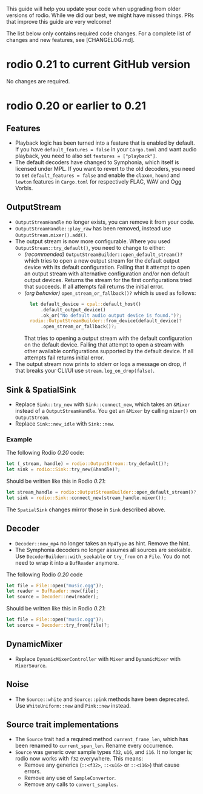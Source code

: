 This guide will help you update your code when upgrading from older versions of
rodio. While we did our best, we might have missed things. PRs that improve this
guide are very welcome!

The list below only contains required code changes. For a complete list of
changes and new features, see [CHANGELOG.md].

# rodio 0.21 to current GitHub version

No changes are required.

# rodio 0.20 or earlier to 0.21

## Features
- Playback logic has been turned into a feature that is enabled by default.
  If you have `default_features = false` in your `Cargo.toml` and want audio
  playback, you need to also set `features = ["playback"]`.
- The default decoders have changed to Symphonia, which itself is licensed
  under MPL. If you want to revert to the old decoders, you need to set
  `default_features = false` and enable the `claxon`, `hound` and `lewton`
  features in `Cargo.toml` for respectively FLAC, WAV and Ogg Vorbis.

## OutputStream
- `OutputStreamHandle` no longer exists, you can remove it from your code.
- `OutputStreamHandle::play_raw` has been removed, instead use `OutputStream.mixer().add()`.
- The output stream is now more configurable. Where you used
  `OutputStream::try_default()`, you need to change to either:
    - *(recommended)* `OutputStreamBuilder::open_default_stream()?` which tries
      to open a new output stream for the default output device with its default
      configuration. Failing that it attempt to open an output stream with
      alternative configuration and/or non default output devices. Returns the
      stream for the first configurations tried that succeeds. If all attempts
      fail returns the initial error.
    - *(org behavior)* `open_stream_or_fallback()?` which is used as follows:
      ```rust
        let default_device = cpal::default_host()
            .default_output_device()
            .ok_or("No default audio output device is found.")?;
        rodio::OutputStreamBuilder::from_device(default_device)?
            .open_stream_or_fallback()?;
      ```
      That tries to opening a output stream with the default configuration on
      the default device. Failing that attempt to open a stream with other
      available configurations supported by the default device. If all attempts
      fail returns initial error.
- The output stream now prints to stderr or logs a message on drop, if that breaks your
  CLI/UI use `stream.log_on_drop(false)`.

## Sink & SpatialSink
- Replace `Sink::try_new` with `Sink::connect_new`, which takes an `&Mixer`
  instead of a `OutputStreamHandle`. You get an `&Mixer` by calling `mixer()` on
  `OutputStream`.
- Replace `Sink::new_idle` with `Sink::new`.

### Example
The following Rodio *0.20* code:
```rust
let (_stream, handle) = rodio::OutputStream::try_default()?;
let sink = rodio::Sink::try_new(&handle)?;
```
Should be written like this in Rodio *0.21*:
```rust
let stream_handle = rodio::OutputStreamBuilder::open_default_stream()?;
let sink = rodio::Sink::connect_new(stream_handle.mixer());
```

The `SpatialSink` changes mirror those in `Sink` described above.

## Decoder
- `Decoder::new_mp4` no longer takes an `Mp4Type` as hint. Remove the hint.
- The Symphonia decoders no longer assumes all sources are seekable. Use
  `DecoderBuilder::with_seekable` or `try_from` on a `File`. You do not need
  to wrap it into a `BufReader` anymore.

The following Rodio *0.20* code
```rust
let file = File::open("music.ogg")?;
let reader = BufReader::new(file);
let source = Decoder::new(reader);
```
Should be written like this in Rodio *0.21*:
```rust
let file = File::open("music.ogg")?;
let source = Decoder::try_from(file)?;
```

## DynamicMixer
- Replace `DynamicMixerController` with `Mixer` and `DynamicMixer` with
  `MixerSource`.

## Noise
- The `Source::white` and `Source::pink` methods have been deprecated. Use
  `WhiteUniform::new` and `Pink::new` instead.

## Source trait implementations
- The `Source` trait had a required method `current_frame_len`, which has been
  renamed to `current_span_len`. Rename every occurrence.
- `Source` was generic over sample types `f32`, `u16`, and `i16`. It no longer
  is; rodio now works with `f32` everywhere. This means:
    - Remove any generics (`::<f32>`, `::<u16>` or `::<i16>`) that cause errors.
    - Remove any use of `SampleConvertor`.
    - Remove any calls to `convert_samples`.
